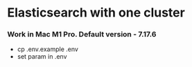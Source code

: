 # Elasticsearch with one cluster
### Work in Mac M1 Pro. Default version - 7.17.6 
- cp .env.example .env
- set param in .env